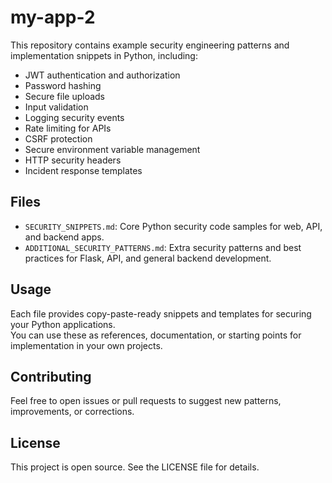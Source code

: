 # my-app-2

This repository contains example security engineering patterns and implementation snippets in Python, including:

- JWT authentication and authorization
- Password hashing
- Secure file uploads
- Input validation
- Logging security events
- Rate limiting for APIs
- CSRF protection
- Secure environment variable management
- HTTP security headers
- Incident response templates

## Files

- `SECURITY_SNIPPETS.md`: Core Python security code samples for web, API, and backend apps.
- `ADDITIONAL_SECURITY_PATTERNS.md`: Extra security patterns and best practices for Flask, API, and general backend development.

## Usage

Each file provides copy-paste-ready snippets and templates for securing your Python applications.  
You can use these as references, documentation, or starting points for implementation in your own projects.

## Contributing

Feel free to open issues or pull requests to suggest new patterns, improvements, or corrections.

## License

This project is open source. See the LICENSE file for details.
